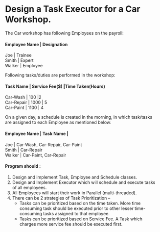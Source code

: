 # Design a Task Executor for a Car Workshop.

The Car workshop has following Employees on the payroll:

#### Employee Name | Designation 
Joe | Trainee  
Smith | Expert  
Walker | Employee

Following tasks/duties are performed in the workshop:
#### Task Name | Service Fee($) |Time Taken(Hours)
Car-Wash | 100 |2  
Car-Repair | 1000 | 5  
Car-Paint | 1100 | 4  


On a given day, a schedule is created in the morning, in which task/tasks are assigned to each Employee as mentioned below:
#### Employee Name | Task Name | 
Joe | Car-Wash, Car-Repair, Car-Paint  
Smith | Car-Repair  
Walker | Car-Paint, Car-Repair

#### Program should :  
1. Design and implement Task, Employee and Schedule classes.  
2. Design and Implement Executor which will schedule and execute tasks of all employees.
3. All Employees will start their work in Parallel (multi-threaded).
4. There can be 2 strategies of Task Prioritization –
    * Tasks can be prioritized based on the time taken. More time consuming task should be executed prior to other lesser time-consuming tasks assigned to that employee. 
    * Tasks can be prioritized based on Service Fee. A Task which charges more service fee should be executed first.

